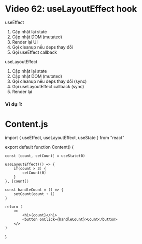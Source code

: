 # Video 62: useLayoutEffect hook

useEffect
1. Cập nhật lại state
2. Cập nhật DOM (mutated)
3. Render lại UI
4. Gọi cleanup nếu deps thay đổi
5. Gọi useEffect callback

useLayoutEffect
1. Cập nhật lại state
2. Cập nhật DOM (mutated)
3. Gọi cleanup nếu deps thay đổi (sync)
4. Gọi useLayoutEffect callback (sync)
5. Render lại 

### Ví dụ 1:

  # Content.js

import { useEffect, useLayoutEffect, useState } from "react"


export default function Content() {

    const [count, setCount] = useState(0)

    useLayoutEffect(() => {
        if(count > 3) {
            setCount(0)
        }
    }, [count])

    const handleCount = () => {
        setCount(count + 1)
    }
 
    return (
        <>
            <h1>{count}</h1>
            <button onClick={handleCount}>Count</button>
        </>
    )
}